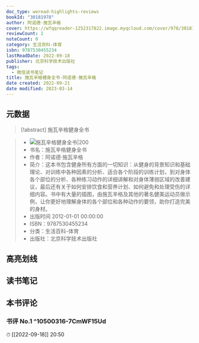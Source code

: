 ```yaml
---
doc_type: weread-highlights-reviews
bookId: "30181978"
author: 阿诺德·施瓦辛格
cover: https://wfqqreader-1252317822.image.myqcloud.com/cover/978/30181978/t7_30181978.jpg
reviewCount: 1
noteCount: 0
category: 生活百科-体育
isbn: 9787530455234
lastReadDate: 2022-09-18
publisher: 北京科学技术出版社
tags:
  - 微信读书笔记
title: 施瓦辛格健身全书-阿诺德·施瓦辛格
date created: 2022-09-21
date modified: 2023-03-14
---
```


## 元数据

>[!abstract] 施瓦辛格健身全书

> - ![施瓦辛格健身全书|200](https://wfqqreader-1252317822.image.myqcloud.com/cover/978/30181978/t7_30181978.jpg)
> - 书名：施瓦辛格健身全书
> - 作者：阿诺德·施瓦辛格
> - 简介：这本书包含健身所有方面的一切知识：从健身的背景知识和基础理论、对训练中各种因素的分析、适合各个阶段的训练计划，到对身体各个部位的分析、各种练习动作的详细讲解和对身体薄弱区域的改善建议，最后还有关于如何安排饮食和营养计划、如何避免和处理受伤的详细内容。书中有大量的插图，由施瓦辛格及其他的著名健美运动员做示例，让你更好地理解身体的各个部位和各种动作的要领，助你打造完美的身材。
> - 出版时间 2012-01-01 00:00:00
> - ISBN：9787530455234
> - 分类：生活百科-体育
> - 出版社：北京科学技术出版社

## 高亮划线

## 读书笔记

## 本书评论

### 书评 No.1 ^10500316-7CmWF15Ud

⏱ [[2022-09-18]] 20:50
